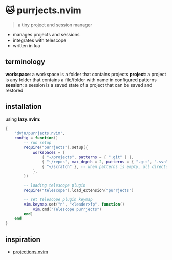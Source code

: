 # 🐱 purrjects.nvim

> a tiny project and session manager

- manages projects and sessions
- integrates with telescope
- written in lua


## terminology

**workspace**: a workspace is a folder that contains projects
**project**: a project is any folder that contains a file/folder with name in configured patterns
**session**: a session is a saved state of a project that can be saved and restored


## installation

using **lazy.nvim**:

```lua
{
    'dvjn/purrjects.nvim',
    config = function()
        -- run setup
        require("purrjects").setup({
            workspaces = {
                { "~/projects", patterns = { ".git" } },
                { "~/repos", max_depth = 2, patterns = { ".git", ".svn" } }, -- you can find projects nested in workspace using max_depth value
                { "~/scratch" }, -- when patterns is empty, all directories in workspace are considered as a project
            },
        })

        -- loading telescope plugin
        require("telescope").load_extension("purrjects")

        -- set telescope plugin keymap
        vim.keymap.set("n", "<leader>fp", function()
            vim.cmd("Telescope purrjects")
        end)
    end
}
```


## inspiration

- [projections.nvim](https://github.com/GnikDroy/projections.nvim)
